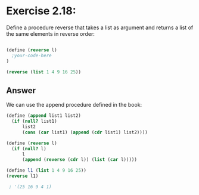 # Exercise 2.18: 

Define a procedure reverse that takes a list as argument and returns a list of the same elements in reverse order:

```scheme

(define (reverse l)
  ;your-code-here
)

(reverse (list 1 4 9 16 25))

```

## Answer
We can use the append procedure defined in the book:

```scheme
(define (append list1 list2)
  (if (null? list1)
      list2
      (cons (car list1) (append (cdr list1) list2))))

(define (reverse l)
  (if (null? l)
      l
      (append (reverse (cdr l)) (list (car l)))))

(define l1 (list 1 4 9 16 25))
(reverse l1)

 ; '(25 16 9 4 1)
```